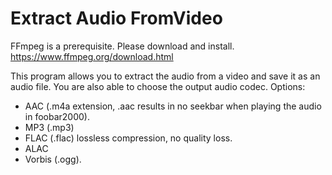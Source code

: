 # Extract Audio FromVideo

FFmpeg is a prerequisite. Please download and install. https://www.ffmpeg.org/download.html

This program allows you to extract the audio from a video and save it as an audio file. You are also able to choose the output audio codec. Options:
- AAC (.m4a extension, .aac results in no seekbar when playing the audio in foobar2000).
- MP3 (.mp3)
- FLAC (.flac) lossless compression, no quality loss.
- ALAC
- Vorbis (.ogg).

